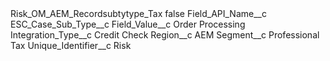 <?xml version="1.0" encoding="UTF-8"?>
<CustomMetadata xmlns="http://soap.sforce.com/2006/04/metadata" xmlns:xsi="http://www.w3.org/2001/XMLSchema-instance" xmlns:xsd="http://www.w3.org/2001/XMLSchema">
    <label>Risk_OM_AEM_Recordsubtytype_Tax</label>
    <protected>false</protected>
    <values>
        <field>Field_API_Name__c</field>
        <value xsi:type="xsd:string">ESC_Case_Sub_Type__c</value>
    </values>
    <values>
        <field>Field_Value__c</field>
        <value xsi:type="xsd:string">Order Processing</value>
    </values>
    <values>
        <field>Integration_Type__c</field>
        <value xsi:type="xsd:string">Credit Check</value>
    </values>
    <values>
        <field>Region__c</field>
        <value xsi:type="xsd:string">AEM</value>
    </values>
    <values>
        <field>Segment__c</field>
        <value xsi:type="xsd:string">Professional Tax</value>
    </values>
    <values>
        <field>Unique_Identifier__c</field>
        <value xsi:type="xsd:string">Risk</value>
    </values>
</CustomMetadata>
